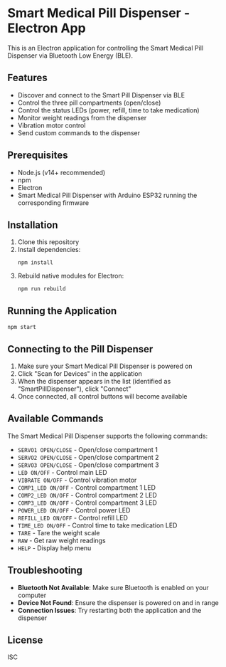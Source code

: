 # Smart Medical Pill Dispenser - Electron App

This is an Electron application for controlling the Smart Medical Pill Dispenser via Bluetooth Low Energy (BLE).

## Features

- Discover and connect to the Smart Pill Dispenser via BLE
- Control the three pill compartments (open/close)
- Control the status LEDs (power, refill, time to take medication)
- Monitor weight readings from the dispenser
- Vibration motor control
- Send custom commands to the dispenser

## Prerequisites

- Node.js (v14+ recommended)
- npm
- Electron
- Smart Medical Pill Dispenser with Arduino ESP32 running the corresponding firmware

## Installation

1. Clone this repository
2. Install dependencies:
   ```
   npm install
   ```
3. Rebuild native modules for Electron:
   ```
   npm run rebuild
   ```

## Running the Application

```
npm start
```

## Connecting to the Pill Dispenser

1. Make sure your Smart Medical Pill Dispenser is powered on
2. Click "Scan for Devices" in the application
3. When the dispenser appears in the list (identified as "SmartPillDispenser"), click "Connect"
4. Once connected, all control buttons will become available

## Available Commands

The Smart Medical Pill Dispenser supports the following commands:

- `SERVO1 OPEN/CLOSE` - Open/close compartment 1
- `SERVO2 OPEN/CLOSE` - Open/close compartment 2
- `SERVO3 OPEN/CLOSE` - Open/close compartment 3
- `LED ON/OFF` - Control main LED
- `VIBRATE ON/OFF` - Control vibration motor
- `COMP1_LED ON/OFF` - Control compartment 1 LED
- `COMP2_LED ON/OFF` - Control compartment 2 LED
- `COMP3_LED ON/OFF` - Control compartment 3 LED
- `POWER_LED ON/OFF` - Control power LED
- `REFILL_LED ON/OFF` - Control refill LED
- `TIME_LED ON/OFF` - Control time to take medication LED
- `TARE` - Tare the weight scale
- `RAW` - Get raw weight readings
- `HELP` - Display help menu

## Troubleshooting

- **Bluetooth Not Available**: Make sure Bluetooth is enabled on your computer
- **Device Not Found**: Ensure the dispenser is powered on and in range
- **Connection Issues**: Try restarting both the application and the dispenser

## License

ISC 